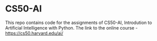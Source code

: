 # CS50-AI

This repo contains code for the assignments of CS50-AI, Introdution to Artificial Intelligence with Python. The link to the online course - https://cs50.harvard.edu/ai/
